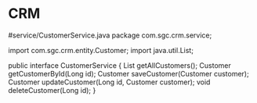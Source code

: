 # CRM

#service/CustomerService.java
package com.sgc.crm.service;

import com.sgc.crm.entity.Customer;
import java.util.List;

public interface CustomerService {
    List<Customer> getAllCustomers();
    Customer getCustomerById(Long id);
    Customer saveCustomer(Customer customer);
    Customer updateCustomer(Long id, Customer customer);
    void deleteCustomer(Long id);
}
